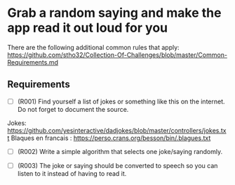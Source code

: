# Grab a random saying and make the app read it out loud for you

There are the following additional common rules that apply:
https://github.com/stho32/Collection-Of-Challenges/blob/master/Common-Requirements.md

## Requirements

- [ ] (R001) Find yourself a list of jokes or something like this on the internet. Do not forget to document the source. 

Jokes: https://github.com/yesinteractive/dadjokes/blob/master/controllers/jokes.txt
Blaques en francais : https://perso.crans.org/besson/bin/.blagues.txt

- [ ] (R002) Write a simple algorithm that selects one joke/saying randomly.
- [ ] (R003) The joke or saying should be converted to speech so you can listen to it instead of having to read it.



